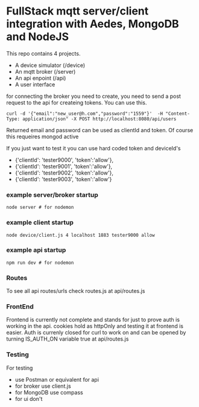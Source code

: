 # FullStack mqtt server/client integration with Aedes, MongoDB and NodeJS 

This repo contains 4 projects. 
* A device simulator (/device)
* An mqtt broker (/server)
* An api enpoint (/api)
* A user interface

for connecting the broker you need to create, you need to send a post request to the api 
for createing tokens. You can use this.

`curl -d '{"email":"new_user@h.com","password":"1559"}'  -H "Content-Type: application/json" -X POST http://localhost:8080/api/users`

Returned email and password can be used as clientId and token.
Of course this requeires mongod active

If you just want to test it you can use hard coded token and deviceId's


- {'clientId': 'tester9000', 'token':'allow'},
- {'clientId': 'tester9001', 'token':'allow'},
- {'clientId': 'tester9002', 'token':'allow'},
- {'clientId': 'tester9003', 'token':'allow'}


### example server/broker startup
`node server # for nodemon` 

### example client startup
`node device/client.js 4 localhost 1883 tester9000 allow`

### example api startup
`npm run dev # for nodemon`


### Routes
To see all api routes/urls check routes.js at api/routes.js


### FrontEnd 
Frontend is currently not complete and stands for just to prove auth is working in the api.
cookies hold as httpOnly and testing it at frontend is easier. 
Auth is currenly closed for curl to work on and can be opened by turning IS_AUTH_ON variable true at api/routes.js

### Testing
For testing 
* use Postman or equivalent for api
* for broker use client.js
* for MongoDB use compass
* for ui don't